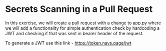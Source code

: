 # Secrets Scanning in a Pull Request

In this exercise, we will create a pull request with a change to [app.py](app.py) where we will add a functionality for simple authentication check by hardcoding a JWT and checking if that was sent in bearer header of the request.

To generate a JWT use this link - https://token.navs.page/jwt
